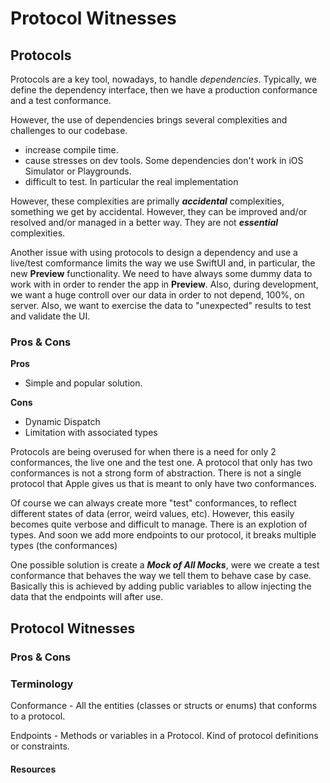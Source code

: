 # Protocol Witnesses

## Protocols

Protocols are a key tool, nowadays, to handle *dependencies*. Typically, we define the dependency interface, then we have a production conformance and a test conformance.

However, the use of dependencies brings several complexities and challenges to our codebase.

- increase compile time. 
- cause stresses on dev tools. Some dependencies don't work in iOS Simulator or Playgrounds.
- difficult to test. In particular the real implementation

However, these complexities are primally ***accidental*** complexities, something we get by accidental. However, they can be improved and/or resolved and/or managed in a better way. They are not ***essential*** complexities.

Another issue with using protocols to design a dependency and use a live/test comformance limits the way we use SwiftUI and, in particular, the new **Preview** functionality. We need to have always some dummy data to work with in order to render the app in **Preview**. Also, during development, we want a huge controll over our data in order to not depend, 100%, on server. Also, we want to exercise the data to "unexpected" results to test and validate the UI.

### Pros & Cons

**Pros**

- Simple and popular solution.

**Cons**

- Dynamic Dispatch
- Limitation with associated types

Protocols are being overused for when there is a need for only 2 conformances, the live one and the test one. A protocol that only has two conformances is not a strong form of abstraction. There is not a single protocol that Apple gives us that is meant to only have two conformances.

Of course we can always create more "test" conformances, to reflect different states of data (error, weird values, etc). However, this easily becomes quite verbose and difficult to manage. There is an explotion of types. And soon we add more endpoints to our protocol, it breaks multiple types (the conformances)

One possible solution is create a ***Mock of All Mocks***, were we create a test conformance that behaves the way we tell them to behave case by case. Basically this is achieved by adding public variables to allow injecting the data that the endpoints will after use. 

## Protocol Witnesses


### Pros & Cons



### Terminology

Conformance - All the entities (classes or structs or enums) that conforms to a protocol.

Endpoints - Methods or variables in a Protocol. Kind of protocol definitions or constraints.

#### Resources
